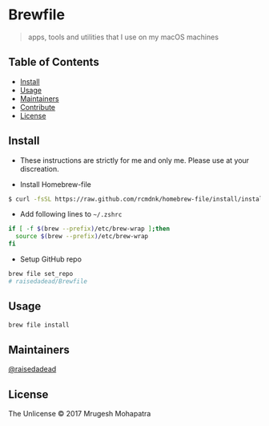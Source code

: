# Brewfile

> apps, tools and utilities that I use on my macOS machines

## Table of Contents

- [Install](#install)
- [Usage](#usage)
- [Maintainers](#maintainers)
- [Contribute](#contribute)
- [License](#license)

## Install

- These instructions are strictly for me and only me. Please use at your discreation.

- Install Homebrew-file

 ```bash
 $ curl -fsSL https://raw.github.com/rcmdnk/homebrew-file/install/install.sh |sh

 ```

- Add following lines to `~/.zshrc`
 ```bash
 if [ -f $(brew --prefix)/etc/brew-wrap ];then
   source $(brew --prefix)/etc/brew-wrap
 fi
 ```

- Setup GitHub repo
 ```bash
 brew file set_repo
 # raisedadead/Brewfile
 ```

## Usage

```bash
brew file install
```

## Maintainers

[@raisedadead](https://github.com/raisedadead)

## License

The Unlicense © 2017 Mrugesh Mohapatra
